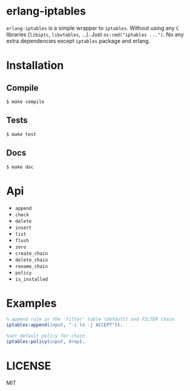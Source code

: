 erlang-iptables
===============

``erlang-iptables`` is a simple wrapper to ``iptables``. Without using any
``C`` libraries (``libiptc``, ``libxtables``, ...). Just ``os:cmd("iptables ...")``.
No any extra dependencies except ``iptables`` package and erlang.

Installation
============

Compile
-------

    $ make compile

Tests
-----

    $ make test

Docs
----

    $ make doc

Api
===

  * ``append``
  * ``check``
  * ``delete``
  * ``insert``
  * ``list``
  * ``flush``
  * ``zero``
  * ``create_chain``
  * ``delete_chain``
  * ``rename_chain``
  * ``policy``
  * ``is_installed``


Examples
========

```erlang
% append rule in the 'filter' table (default) and FILTER chain
iptables:append(input, "-i lo -j ACCEPT")).

%set default policy for chain
iptables:policy(input, drop).
```

LICENSE
=======

MIT
